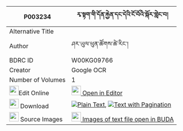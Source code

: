 |P003234|རྭ་སྟག་གི་དོན་རྐྱེན་དང་དེའི་ངོ་བོའི་སྐོར་གླེང་བ། 
| --- | --- 
|Alternative Title |
|Author| ཤར་ཡུལ་ཕུན་ཚོགས་ཚེ་རིང་།
|BDRC ID | W00KG09766
|Creator | Google OCR
|Number of Volumes| 1
|<img width="25" src="https://img.icons8.com/color/25/000000/edit-property.png">Edit Online| [<img width="25" src="https://avatars.githubusercontent.com/u/45091458?s=200&v=4"> Open in Editor](http://editor.openpecha.org/P003234)
|<img width="25" src="https://img.icons8.com/fluent/48/000000/download-2.png"/>  Download | [![](https://img.icons8.com/color/20/000000/txt.png)Plain Text](https://github.com/Openpecha/P003234/releases/download/v1/ra_tak_gi_don_kyen_dang_de_i_n_plain_P003234.zip), [![](https://img.icons8.com/color/20/000000/txt.png)Text with Pagination](https://github.com/Openpecha/P003234/releases/download/v1/ra_tak_gi_don_kyen_dang_de_i_n_pages_P003234.zip)
|<img width="25" src="https://img.icons8.com/plasticine/100/000000/pictures-folder.png"/>  Source Images | [<img width="25" src="https://library.bdrc.io/icons/BUDA-small.svg"> Images of text file open in BUDA](https://library.bdrc.io/show/bdr:W00KG09766)